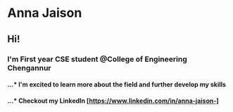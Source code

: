 # Anna Jaison

## Hi! 
### I'm First year CSE student @College of Engineering Chengannur

#### ...* I'm excited to learn more about the field and further develop my skills
#### ...* Checkout my LinkedIn [https://www.linkedin.com/in/anna-jaison-]